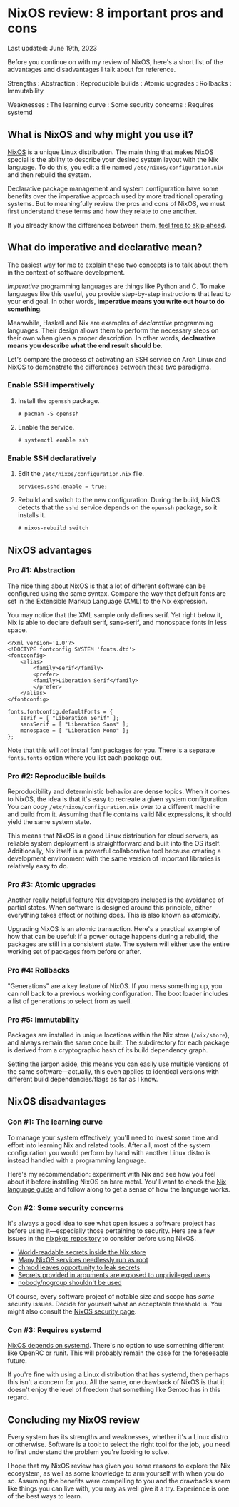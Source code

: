 # NixOS review: 8 important pros and cons

Last updated: June 19th, 2023

Before you continue on with my review of NixOS, here's a short list of the advantages and disadvantages I talk about for reference.

Strengths
: Abstraction
: Reproducible builds
: Atomic upgrades
: Rollbacks
: Immutability

Weaknesses
: The learning curve
: Some security concerns
: Requires systemd

## What is NixOS and why might you use it?

[NixOS](https://nixos.org/) is a unique Linux distribution. The main thing that makes NixOS special is the ability to describe your desired system layout with the Nix language. To do this, you edit a file named `/etc/nixos/configuration.nix` and then rebuild the system.

Declarative package management and system configuration have some benefits over the imperative approach used by more traditional operating systems. But to meaningfully review the pros and cons of NixOS, we must first understand these terms and how they relate to one another.

If you already know the differences between them, [feel free to skip ahead](#nixos-advantages).

## What do imperative and declarative mean?

The easiest way for me to explain these two concepts is to talk about them in the context of software development.

*Imperative* programming languages are things like Python and C. To make languages like this useful, you provide step-by-step instructions that lead to your end goal. In other words, **imperative means you write out how to do something**.

Meanwhile, Haskell and Nix are examples of *declarative* programming languages. Their design allows them to perform the necessary steps on their own when given a proper description. In other words, **declarative means you describe what the end result should be**.

Let's compare the process of activating an SSH service on Arch Linux and NixOS to demonstrate the differences between these two paradigms.

### Enable SSH imperatively

1. Install the `openssh` package.

   ```
   # pacman -S openssh
   ```

2. Enable the service.

   ```
   # systemctl enable ssh
   ```

### Enable SSH declaratively

1. Edit the `/etc/nixos/configuration.nix` file.

   ```
   services.sshd.enable = true;
   ```

2. Rebuild and switch to the new configuration. During the build, NixOS detects that the `sshd` service depends on the `openssh` package, so it installs it.

   ```
   # nixos-rebuild switch
   ```

## NixOS advantages

### Pro #1: Abstraction

The nice thing about NixOS is that a lot of different software can be configured using the same syntax. Compare the way that default fonts are set in the Extensible Markup Language (XML) to the Nix expression.

You may notice that the XML sample only defines serif. Yet right below it, Nix is able to declare default serif, sans-serif, and monospace fonts in less space.

```
<?xml version='1.0'?>
<!DOCTYPE fontconfig SYSTEM 'fonts.dtd'>
<fontconfig>
	<alias>
		<family>serif</family>
		<prefer>
		<family>Liberation Serif</family>
		</prefer>
	</alias>
</fontconfig>
```

```
fonts.fontconfig.defaultFonts = {
	serif = [ "Liberation Serif" ];
	sansSerif = [ "Liberation Sans" ];
	monospace = [ "Liberation Mono" ];
};
```

Note that this will *not* install font packages for you. There is a separate `fonts.fonts` option where you list each package out.

### Pro #2: Reproducible builds

Reproducibility and deterministic behavior are dense topics. When it comes to NixOS, the idea is that it's easy to recreate a given system configuration. You can copy `/etc/nixos/configuration.nix` over to a different machine and build from it. Assuming that file contains valid Nix expressions, it should yield the same system state.

This means that NixOS is a good Linux distribution for cloud servers, as reliable system deployment is straightforward and built into the OS itself. Additionally, Nix itself is a powerful collaborative tool because creating a development environment with the same version of important libraries is relatively easy to do.

### Pro #3: Atomic upgrades

Another really helpful feature Nix developers included is the avoidance of partial states. When software is designed around this principle, either everything takes effect or nothing does. This is also known as *atomicity*.

Upgrading NixOS is an atomic transaction. Here's a practical example of how that can be useful: if a power outage happens during a rebuild, the packages are still in a consistent state. The system will either use the entire working set of packages from before or after.

### Pro #4: Rollbacks

"Generations" are a key feature of NixOS. If you mess something up, you can roll back to a previous working configuration. The boot loader includes a list of generations to select from as well.

### Pro #5: Immutability

Packages are installed in unique locations within the Nix store (`/nix/store`), and always remain the same once built. The subdirectory for each package is derived from a cryptographic hash of its build dependency graph.

Setting the jargon aside, this means you can easily use multiple versions of the same software—actually, this even applies to identical versions with different build dependencies/flags as far as I know.

## NixOS disadvantages

### Con #1: The learning curve

To manage your system effectively, you'll need to invest some time and effort into learning Nix and related tools. After all, most of the system configuration you would perform by hand with another Linux distro is instead handled with a programming language.

Here's my recommendation: experiment with Nix and see how you feel about it before installing NixOS on bare metal. You'll want to check the [Nix language guide](https://nixos.org/guides/nix-language.html) and follow along to get a sense of how the language works.

### Con #2: Some security concerns

It's always a good idea to see what open issues a software project has before using it—especially those pertaining to security. Here are a few issues in the [nixpkgs repository](https://github.com/NixOS/nixpkgs) to consider before using NixOS.

- [World-readable secrets inside the Nix store](https://github.com/NixOS/nixpkgs/issues/24288)
- [Many NixOS services needlessly run as root](https://github.com/NixOS/nixpkgs/issues/11908)
- [chmod leaves opportunity to leak secrets](https://github.com/NixOS/nixpkgs/issues/121293)
- [Secrets provided in arguments are exposed to unprivileged users](https://github.com/NixOS/nixpkgs/issues/156400)
- [nobody/nogroup shouldn't be used](https://github.com/NixOS/nixpkgs/issues/55370)

Of course, every software project of notable size and scope has *some* security issues. Decide for yourself what an acceptable threshold is. You might also consult the [NixOS security page](https://nixos.org/community/teams/security.html).

### Con #3: Requires systemd

[NixOS depends on systemd](https://github.com/NixOS/nixpkgs/issues/126797). There's no option to use something different like OpenRC or runit. This will probably remain the case for the foreseeable future.

If you're fine with using a Linux distribution that has systemd, then perhaps this isn't a concern for you. All the same, one drawback of NixOS is that it doesn't enjoy the level of freedom that something like Gentoo has in this regard.

## Concluding my NixOS review

Every system has its strengths and weaknesses, whether it's a Linux distro or otherwise. Software is a tool: to select the right tool for the job, you need to first understand the problem you're looking to solve.

I hope that my NixOS review has given you some reasons to explore the Nix ecosystem, as well as some knowledge to arm yourself with when you do so. Assuming the benefits were compelling to you and the drawbacks seem like things you can live with, you may as well give it a try. Experience is one of the best ways to learn.
